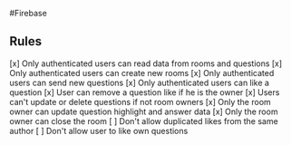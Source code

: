 #Firebase

## Rules

[x] Only authenticated users can read data from rooms and questions
[x] Only authenticated users can create new rooms
[x] Only authenticated users can send new questions
[x] Only authenticated users can like a question
[x] User can remove a question like if he is the owner
[x] Users can't update or delete questions if not room owners
[x] Only the room owner can update question highlight and answer data
[x] Only the room owner can close the room
[ ] Don't allow duplicated likes from the same author
[ ] Don't allow user to like own questions

